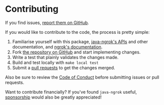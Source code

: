 Contributing
============

If you find issues, [report them on GitHub](https://github.com/alexdlaird/java-ngrok/issues).

If you would like to contribute to the code, the process is pretty simple:

1. Familiarise yourself with this package, [java-ngrok's APIs](https://javadoc.io/doc/com.github.alexdlaird/java-ngrok)
   and other documentation, and [ngrok's documentation](https://ngrok.com/docs).
2. Fork [the repository on GitHub](https://github.com/alexdlaird/java-ngrok) and start implementing changes.
3. Write a test that plainly validates the changes made.
4. Build and test locally with `make local test`
5. Submit a [pull requests](https://help.github.com/en/articles/creating-a-pull-request-from-a-fork) to get the changes
   merged.

Also be sure to review the [Code of Conduct](https://github.com/alexdlaird/java-ngrok/blob/main/CODE_OF_CONDUCT.md)
before
submitting issues or pull requests.

Want to contribute financially? If you've found `java-ngrok`
useful, [sponsorship](https://github.com/sponsors/alexdlaird)
would also be greatly appreciated!
